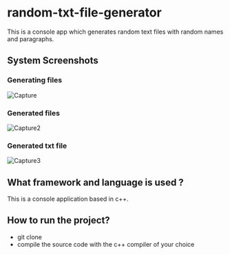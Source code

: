 # random-txt-file-generator
This is a console app which generates random text files with random names and paragraphs.

## System Screenshots
### Generating files 
![Capture](https://github.com/rachit5t/random-txt-file-generator/assets/117898868/0e930df9-b5a9-439e-bbe3-3ce276df8275)
### Generated files 
![Capture2](https://github.com/rachit5t/random-txt-file-generator/assets/117898868/68693696-8a89-4784-97b4-7f3659292cf2)
### Generated txt file
![Capture3](https://github.com/rachit5t/random-txt-file-generator/assets/117898868/3070d345-8fa6-4f25-8062-3534607ed89b)

## What framework and language is used ?
This is a console application based in c++.

## How to run the project?
- git clone <url>
- compile the source code with the c++ compiler of your choice
